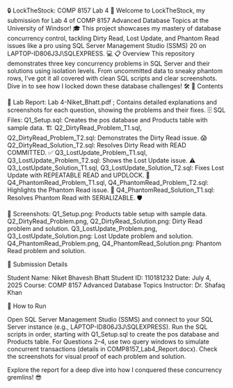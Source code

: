 🔒 LockTheStock: COMP 8157 Lab 4 🚀
Welcome to LockTheStock, my submission for Lab 4 of COMP 8157 Advanced Database Topics at the University of Windsor! 🎓 This project showcases my mastery of database concurrency control, tackling Dirty Read, Lost Update, and Phantom Read issues like a pro using SQL Server Management Studio (SSMS) 20 on LAPTOP-ID806J3J\SQLEXPRESS. 💻
📋 Overview
This repository demonstrates three key concurrency problems in SQL Server and their solutions using isolation levels. From uncommitted data to sneaky phantom rows, I’ve got it all covered with clean SQL scripts and clear screenshots. Dive in to see how I locked down these database challenges! 🛠️
📂 Contents

📄 Lab Report: Lab 4-Niket_Bhatt.pdf ; Contains detailed explanations and screenshots for each question, showing the problems and their fixes.
🗄️ SQL Files:
Q1_Setup.sql: Creates the pos database and Products table with sample data. 🏗️
Q2_DirtyRead_Problem_T1.sql, Q2_DirtyRead_Problem_T2.sql: Demonstrates the Dirty Read issue. 😱
Q2_DirtyRead_Solution_T2.sql: Resolves Dirty Read with READ COMMITTED. ✅
Q3_LostUpdate_Problem_T1.sql, Q3_LostUpdate_Problem_T2.sql: Shows the Lost Update issue. ⚠️
Q3_LostUpdate_Solution_T1.sql, Q3_LostUpdate_Solution_T2.sql: Fixes Lost Update with REPEATABLE READ and UPDLOCK. 🔐
Q4_PhantomRead_Problem_T1.sql, Q4_PhantomRead_Problem_T2.sql: Highlights the Phantom Read issue. 👻
Q4_PhantomRead_Solution_T1.sql: Resolves Phantom Read with SERIALIZABLE. 🛡️


📸 Screenshots:
Q1_Setup.png: Products table setup with sample data.
Q2_DirtyRead_Problem.png, Q2_DirtyRead_Solution.png: Dirty Read problem and solution.
Q3_LostUpdate_Problem.png, Q3_LostUpdate_Solution.png: Lost Update problem and solution.
Q4_PhantomRead_Problem.png, Q4_PhantomRead_Solution.png: Phantom Read problem and solution.



📝 Submission Details

Student Name: Niket Bhavesh Bhatt
Student ID: 110181232
Date: July 4, 2025
Course: COMP 8157 Advanced Database Topics
Instructor: Dr. Shafaq Khan

🚀 How to Run

Open SQL Server Management Studio (SSMS) and connect to your SQL Server instance (e.g., LAPTOP-ID806J3J\SQLEXPRESS).
Run the SQL scripts in order, starting with Q1_Setup.sql to create the pos database and Products table.
For Questions 2–4, use two query windows to simulate concurrent transactions (details in COMP8157_Lab4_Report.docx).
Check the screenshots for visual proof of each problem and solution.

Explore the report for a deep dive into how I conquered these concurrency gremlins! 😎
